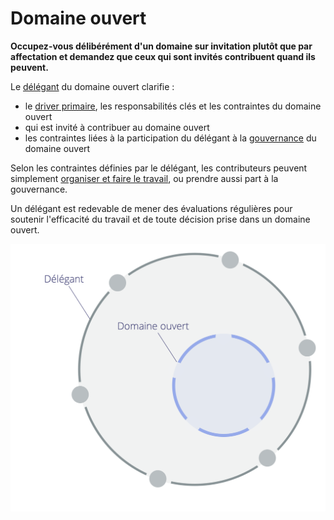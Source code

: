 # Domaine ouvert

<summary>
<strong>Occupez-vous délibérément d'un domaine sur invitation plutôt que par affectation et demandez que ceux qui sont invités contribuent quand ils peuvent.</strong>
</summary>

Le [délégant](glossary:delegator) du domaine ouvert clarifie :

- le [driver primaire](glossary:primary-driver), les responsabilités clés et les contraintes du domaine ouvert
- qui est invité à contribuer au domaine ouvert
- les contraintes liées à la participation du délégant à la [gouvernance](glossary:governance) du domaine ouvert

Selon les contraintes définies par le délégant, les contributeurs peuvent simplement [organiser et faire le travail](glossary:operations), ou prendre aussi part à la gouvernance.

Un délégant est redevable de mener des évaluations régulières pour soutenir l'efficacité du travail et de toute décision prise dans un domaine ouvert.

![Domaine ouvert](img/structural-patterns/open-domain.png)